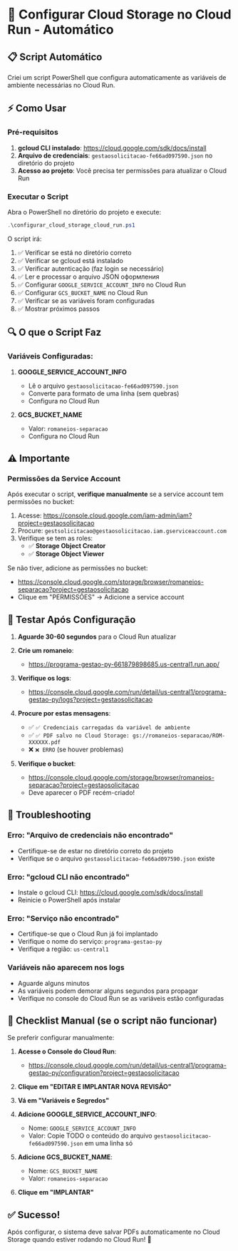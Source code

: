 # 🚀 Configurar Cloud Storage no Cloud Run - Automático

## 📋 Script Automático

Criei um script PowerShell que configura automaticamente as variáveis de ambiente necessárias no Cloud Run.

## ⚡ Como Usar

### Pré-requisitos

1. **gcloud CLI instalado**: https://cloud.google.com/sdk/docs/install
2. **Arquivo de credenciais**: `gestaosolicitacao-fe66ad097590.json` no diretório do projeto
3. **Acesso ao projeto**: Você precisa ter permissões para atualizar o Cloud Run

### Executar o Script

Abra o PowerShell no diretório do projeto e execute:

```powershell
.\configurar_cloud_storage_cloud_run.ps1
```

O script irá:

1. ✅ Verificar se está no diretório correto
2. ✅ Verificar se gcloud está instalado
3. ✅ Verificar autenticação (faz login se necessário)
4. ✅ Ler e processar o arquivo JSON оформления
5. ✅ Configurar `GOOGLE_SERVICE_ACCOUNT_INFO` no Cloud Run
6. ✅ Configurar `GCS_BUCKET_NAME` no Cloud Run
7. ✅ Verificar se as variáveis foram configuradas
8. ✅ Mostrar próximos passos

## 🔍 O que o Script Faz

### Variáveis Configuradas:

1. **GOOGLE_SERVICE_ACCOUNT_INFO**
   - Lê o arquivo `gestaosolicitacao-fe66ad097590.json`
   - Converte para formato de uma linha (sem quebras)
   - Configura no Cloud Run

2. **GCS_BUCKET_NAME**
   - Valor: `romaneios-separacao`
   - Configura no Cloud Run

## ⚠️ Importante

### Permissões da Service Account

Após executar o script, **verifique manualmente** se a service account tem permissões no bucket:

1. Acesse: https://console.cloud.google.com/iam-admin/iam?project=gestaosolicitacao
2. Procure: `gestsolicitacao@gestaosolicitacao.iam.gserviceaccount.com`
3. Verifique se tem as roles:
   - ✅ **Storage Object Creator**
   - ✅ **Storage Object Viewer**

Se não tiver, adicione as permissões no bucket:
- https://console.cloud.google.com/storage/browser/romaneios-separacao?project=gestaosolicitacao
- Clique em "PERMISSÕES" → Adicione a service account

## 🧪 Testar Após Configuração

1. **Aguarde 30-60 segundos** para o Cloud Run atualizar

2. **Crie um romaneio**:
   - https://programa-gestao-py-661879898685.us-central1.run.app/

3. **Verifique os logs**:
   - https://console.cloud.google.com/run/detail/us-central1/programa-gestao-py/logs?project=gestaosolicitacao

4. **Procure por estas mensagens**:
   - ✅ `✅ Credenciais carregadas da variável de ambiente`
   - ✅ `✅ PDF salvo no Cloud Storage: gs://romaneios-separacao/ROM-XXXXXX.pdf`
   - ❌ `❌ ERRO` (se houver problemas)

5. **Verifique o bucket**:
   - https://console.cloud.google.com/storage/browser/romaneios-separacao?project=gestaosolicitacao
   - Deve aparecer o PDF recém-criado!

## 🐛 Troubleshooting

### Erro: "Arquivo de credenciais não encontrado"
- Certifique-se de estar no diretório correto do projeto
- Verifique se o arquivo `gestaosolicitacao-fe66ad097590.json` existe

### Erro: "gcloud CLI não encontrado"
- Instale o gcloud CLI: https://cloud.google.com/sdk/docs/install
- Reinicie o PowerShell após instalar

### Erro: "Serviço não encontrado"
- Certifique-se que o Cloud Run já foi implantado
- Verifique o nome do serviço: `programa-gestao-py`
- Verifique a região: `us-central1`

### Variáveis não aparecem nos logs
- Aguarde alguns minutos
- As variáveis podem demorar alguns segundos para propagar
- Verifique no console do Cloud Run se as variáveis estão configuradas

## 📝 Checklist Manual (se o script não funcionar)

Se preferir configurar manualmente:

1. **Acesse o Console do Cloud Run**:
   - https://console.cloud.google.com/run/detail/us-central1/programa-gestao-py/configuration?project=gestaosolicitacao

2. **Clique em "EDITAR E IMPLANTAR NOVA REVISÃO"**

3. **Vá em "Variáveis e Segredos"**

4. **Adicione GOOGLE_SERVICE_ACCOUNT_INFO**:
   - Nome: `GOOGLE_SERVICE_ACCOUNT_INFO`
   - Valor: Copie TODO o conteúdo do arquivo `gestaosolicitacao-fe66ad097590.json` em uma linha só

5. **Adicione GCS_BUCKET_NAME**:
   - Nome: `GCS_BUCKET_NAME`
   - Valor: `romaneios-separacao`

6. **Clique em "IMPLANTAR"**

## ✅ Sucesso!

Após configurar, o sistema deve salvar PDFs automaticamente no Cloud Storage quando estiver rodando no Cloud Run! 🎉

